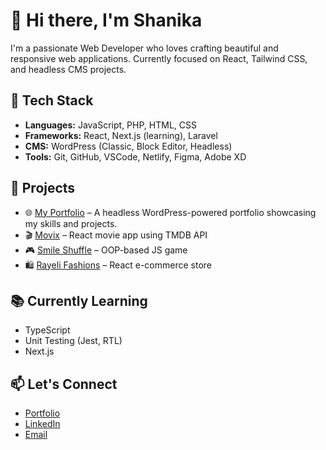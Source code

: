 
# 👋 Hi there, I'm Shanika

I'm a passionate Web Developer who loves crafting beautiful and responsive web applications. Currently focused on React, Tailwind CSS, and headless CMS projects.

## 🔧 Tech Stack

- **Languages:** JavaScript, PHP, HTML, CSS
- **Frameworks:** React, Next.js (learning), Laravel
- **CMS:** WordPress (Classic, Block Editor, Headless)
- **Tools:** Git, GitHub, VSCode, Netlify, Figma, Adobe XD

## 🚀 Projects
- 🌐 [My Portfolio](https://shanikacode.in/) – A headless WordPress-powered portfolio showcasing my skills and projects.
- 🎬 [Movix](https://github.com/shanikauwu1/movix) – React movie app using TMDB API
- 🎮 [Smile Shuffle](https://github.com/shanikauwu1/smile-shuffle) – OOP-based JS game
- 🛍️ [Rayeli Fashions](https://github.com/shanikauwu1/rayeli-fashions) – React e-commerce store

## 📚 Currently Learning
- TypeScript
- Unit Testing (Jest, RTL)
- Next.js

## 📫 Let's Connect
- [Portfolio](https://shanikacode.in/)
- [LinkedIn](https://www.linkedin.com/in/shanikajayawardane/)
- [Email](shanikauwu@gmail.com) 
